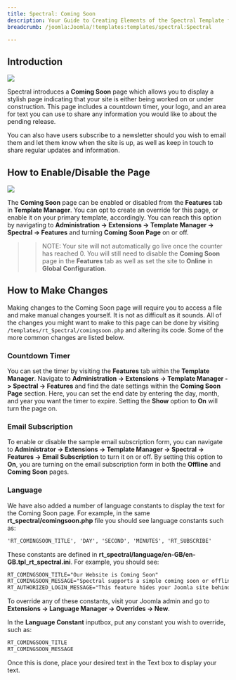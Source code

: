 ```yaml
---
title: Spectral: Coming Soon
description: Your Guide to Creating Elements of the Spectral Template for Joomla
breadcrumb: /joomla:Joomla/!templates:templates/spectral:Spectral

---
```


Introduction
-----

![][comingsoon]

Spectral introduces a **Coming Soon** page which allows you to display a stylish page indicating that your site is either being worked on or under construction. This page includes a countdown timer, your logo, and an area for text you can use to share any information you would like to about the pending release.

You can also have users subscribe to a newsletter should you wish to email them and let them know when the site is up, as well as keep in touch to share regular updates and information.

How to Enable/Disable the Page
-----

![][comingsoon2]

The **Coming Soon** page can be enabled or disabled from the **Features** tab in **Template Manager**. You can opt to create an override for this page, or enable it on your primary template, accordingly. You can reach this option by navigating to **Administration -> Extensions -> Template Manager -> Spectral -> Features** and turning **Coming Soon Page** on or off.

>> NOTE: Your site will not automatically go live once the counter has reached 0. You will still need to disable the **Coming Soon** page in the **Features** tab as well as set the site to **Online** in **Global Configuration**.

How to Make Changes
-----

Making changes to the Coming Soon page will require you to access a file and make manual changes yourself. It is not as difficult as it sounds. All of the changes you might want to make to this page can be done by visiting `/templates/rt_Spectral/comingsoon.php` and altering its code. Some of the more common changes are listed below.

### Countdown Timer

You can set the timer by visiting the **Features** tab within the **Template Manager**. Navigate to **Administration -> Extensions -> Template Manager -> Spectral -> Features** and find the date settings within the **Coming Soon Page** section. Here, you can set the end date by entering the day, month, and year you want the timer to expire. Setting the **Show** option to **On** will turn the page on.

### Email Subscription 

To enable or disable the sample email subscription form, you can navigate to **Administrator -> Extensions -> Template Manager -> Spectral -> Features -> Email Subscription** to turn it on or off. By setting this option to **On**, you are turning on the email subscription form in both the **Offline** and **Coming Soon** pages.

### Language 

We have also added a number of language constants to display the text for the Coming Soon page. For example, in the same **rt_spectral/comingsoon.php** file you should see language constants such as: 

~~~ .html
'RT_COMINGSOON_TITLE', 'DAY', 'SECOND', 'MINUTES', 'RT_SUBSCRIBE'
~~~

These constants are defined in **rt_spectral/language/en-GB/en-GB.tpl_rt_spectral.ini**. For example, you should see: 

~~~ .html
RT_COMINGSOON_TITLE="Our Website is Coming Soon"
RT_COMINGSOON_MESSAGE="Spectral supports a simple coming soon or offline style page with a time counter. It has been specifically styled to match the template. This feature can be enabled in Template Manager &rarr; Spectral &rarr; Features &rarr; Coming Soon Page. You can customize this page by editing the comingsoon.php file inside the template folder. Please visit <a href='http://www.rockettheme.com/forum/index.php?f=821&amp;t=210469&amp;rb_v=viewtopic'>this tutorial</a> for more information."
RT_AUTHORIZED_LOGIN_MESSAGE="This feature hides your Joomla site behind the Coming Soon page with its Countdown timer. You can still access the frontend of the site by logging in as an administrator below. You can customize this message in the Spectral template language file."
~~~

To override any of these constants, visit your Joomla admin and go to **Extensions -> Language Manager -> Overrides -> New**.

In the **Language Constant** inputbox, put any constant you wish to override, such as: 

~~~ .html
RT_COMINGSOON_TITLE
RT_COMINGSOON_MESSAGE
~~~

Once this is done, place your desired text in the Text box to display your text.

[comingsoon]: assets/comingsoon.jpg
[comingsoon2]: assets/comingsoon2.jpg